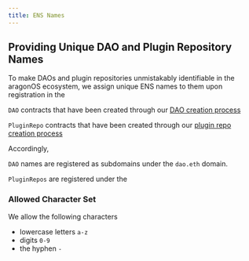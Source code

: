 ```yaml
---
title: ENS Names
---
```


## Providing Unique DAO and Plugin Repository Names

To make DAOs and plugin repositories unmistakably identifiable in the aragonOS ecosystem, we assign unique ENS names to them upon registration in the

`DAO` contracts that have been created through our [DAO creation process](./01-dao-creation/index.md/)

`PluginRepo` contracts that have been created through our [plugin repo creation process](./02-plugin-management/01-plugin-repo/01-plugin-repo-creation.md)

Accordingly,

`DAO` names are registered as subdomains under the `dao.eth` domain.

`PluginRepos` are registered under the

### Allowed Character Set

We allow the following characters

- lowercase letters `a-z`
- digits `0-9`
- the hyphen `-`
